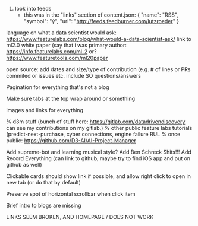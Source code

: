 1. look into feeds
   - this was in the "links" section of content.json:
    { "name": "RSS",      "symbol": "&#xe271;", "url": "http://feeds.feedburner.com/lutzroeder" }

language on what a data scientist would ask: https://www.featurelabs.com/blog/what-would-a-data-scientist-ask/
link to ml2.0 white paper (say that i was primary author: https://info.featurelabs.com/ml-2
or? https://www.featuretools.com/ml20paper


open source: add dates and size/type of contribution (e.g. # of lines or PRs commited or issues etc.
include SO questions/answers

Pagination for everything that's not a blog

Make sure tabs at the top wrap around or something

images and links for everything

% d3m stuff (bunch of stuff here: https://gitlab.com/datadrivendiscovery can see my contributions on my gitlab.)
% other public feature labs tutorials (predict-next-purchase, cyber connections, engine failure RUL
% once public: https://github.com/D3-AI/AI-Project-Manager


Add supreme-bot and learning musical style?
Add Ben Schreck Shits!!!
Add Record Everything (can link to github, maybe try to find iOS app and put on github as well)

Clickable cards should show link if possible, and allow right click to open in new tab (or do that by default)

Preserve spot of horizontal scrollbar when click item


Brief intro to blogs are missing


LINKS SEEM BROKEN, AND HOMEPAGE / DOES NOT WORK
